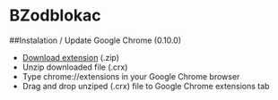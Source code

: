 BZodblokac
==========
##Instalation / Update Google Chrome (0.10.0)
* [Download extension](https://github.com/tikalok/BZodblokac/blob/master/releases/odblokac.crx.zip) (.zip)
* Unzip downloaded file (.crx)
* Type chrome://extensions in your Google Chrome browser
* Drag and drop unziped (.crx) file to Google Chrome extensions tab
